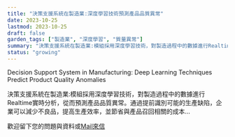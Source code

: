 ```yaml
---
title: "決策支援系統在製造業:深度學習技術預測產品品質異常"
date: 2023-10-25
lastmod: 2023-10-25
draft: false
garden_tags: ["製造業", "深度學習", "質量異常"]
summary: "決策支援系統在製造業:模組採用深度學習技術，對製造過程中的數據進行Realtime實時分析，從而預測產品品質異常。通過提前識別可能的生產缺陷，企業可以減少不良品，提高生產效率，並節省與產品召回相關的成本"
status: "growing"
---
```


Decision Support System in Manufacturing: Deep Learning Techniques Predict Product Quality Anomalies

決策支援系統在製造業:模組採用深度學習技術，對製造過程中的數據進行Realtime實時分析，從而預測產品品質異常。通過提前識別可能的生產缺陷，企業可以減少不良品，提高生產效率，並節省與產品召回相關的成本...  

歡迎留下您的問題與資料或[Mail來信](mailto:william@insightbotics.com)
